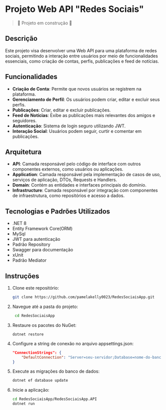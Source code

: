 # Projeto Web API "Redes Sociais"

> :construction: Projeto em construção :construction:

## Descrição

Este projeto visa desenvolver uma Web API para uma plataforma de redes sociais, permitindo a interação entre usuários por meio de funcionalidades essenciais, como criação de contas, perfis, publicações e feed de notícias.

## Funcionalidades

- **Criação de Conta**: Permite que novos usuários se registrem na plataforma.
- **Gerenciamento de Perfil**: Os usuários podem criar, editar e excluir seus perfis.
- **Publicações**: Criar, editar e excluir publicações.
- **Feed de Notícias**: Exibe as publicações mais relevantes dos amigos e seguidores.
- **Autenticação**: Sistema de login seguro utilizando JWT.
- **Interação Social**: Usuários podem seguir, curtir e comentar em publicações.

## Arquitetura


- **API**: Camada responsável pelo código de interface com outros componentes externos, como usuários ou aplicações.
- **Application**: Camada responsável pela implementação de casos de uso, serviços de aplicação, DTOs, Requests e Handlers.
- **Domain**: Contém as entidades e interfaces principais do domínio.
- **Infrastructure**: Camada responsável por integração com componentes de infraestrutura, como repositórios e acesso a dados.


## Tecnologias e Padrões Utilizados

- .NET 8
- Entity Framework Core(ORM)
- MySql
- JWT para autenticação
- Padrão Repository
- Swagger para documentação
- xUnit
- Padrão Mediator 

## Instruções

1. Clone este repositório:
   ```bash
   git clone https://github.com/pamelakelly0023/RedesSociaisApp.git

2. Navegue até a pasta do projeto:
   ```bash
    cd RedesSociaisApp

3. Restaure os pacotes do NuGet:
    ```base
    dotnet restore

4. Configure a string de conexão no arquivo appsettings.json:
    ```json
    "ConnectionStrings": {
        "DefaultConnection": "Server=seu-servidor;Database=nome-do-banco;User Id=seu-usuario;Password=sua-senha;"
    }

5. Execute as migrações do banco de dados:
    ```bash
    dotnet ef database update

6. Inicie a aplicação:
    ```bash
    cd RedesSociaisApp/RedesSociaisApp.API
    dotnet run  
